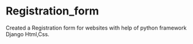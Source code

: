 # Registration_form
Created a Registration form for websites with help of python framework Django
Html,Css.


